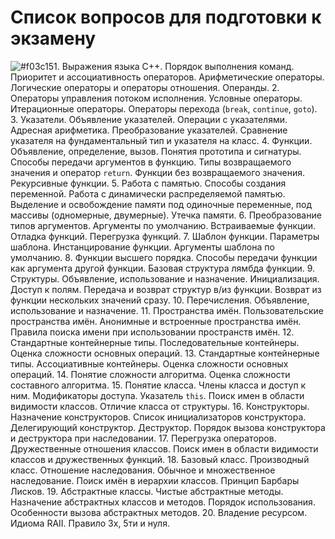 # Список вопросов для подготовки к экзамену

![#f03c15](https://placehold.co/15x15/f03c15/f03c15.png)1. Выражения языка С++. Порядок выполнения команд. Приоритет и ассоциативность операторов. Арифметические операторы. Логические операторы и операторы отношения. Операнды.
2. Операторы управления потоком исполнения. Условные операторы. Итерационные операторы. Операторы перехода (`break`, `continue`, `goto`).
3. Указатели. Объявление указателей. Операции с указателями. Адресная арифметика. Преобразование указателей. Сравнение указателя на фундаментальный тип и указателя на класс. 
4. Функции. Объявление, определение, вызов. Понятия прототипа и сигнатуры. Способы передачи аргументов в функцию. Типы возвращаемого значения и оператор `return`. Функции без возвращаемого значения. Рекурсивные функции.
5. Работа с памятью. Способы создания переменной. Работа с динамически распределяемой памятью. Выделение и освобождение памяти под одиночные переменные, под массивы (одномерные, двумерные). Утечка памяти.
6. Преобразование типов аргументов. Аргументы по умолчанию. Встраиваемые функции. Отладка функций. Перегрузка функций.
7. Шаблон функции. Параметры шаблона. Инстанцирование функции. Аргументы шаблона по умолчанию.
8. Функции высшего порядка. Способы передачи функции как аргумента другой функции. Базовая структура лямбда функции.
9. Структуры. Объявление, использование и назначение. Инициализация. Доступ к полям. Передача и возврат структур в/из функции. Возврат из функции нескольких значений сразу.
10. Перечисления. Объявление, использование и назначение.
11. Пространства имён. Пользовательские пространства имён. Анонимные и встроенные пространства имён. Правила поиска имени при использовании пространств имён.
12. Стандартные контейнерные типы. Последовательные контейнеры. Оценка сложности основных операций.
13. Стандартные контейнерные типы. Ассоциативные контейнеры. Оценка сложности основных операций.
14. Понятие сложности алгоритма. Оценка сложности составного алгоритма.
15. Понятие класса. Члены класса и доступ к ним. Модификаторы доступа. Указатель `this`. Поиск имен в области видимости классов. Отличие класса от структуры.
16. Конструкторы. Назначение конструкторов. Список инициализаторов конструктора. Делегирующий конструктор. Деструктор. Порядок вызова конструктора и деструктора при наследовании.
17. Перегрузка операторов. Дружественные отношения классов. Поиск имен в области видимости классов и дружественных функций.
18. Базовый класс. Производный класс. Отношение наследования. Обычное и множественное наследование. Поиск имён в иерархии классов. Принцип Барбары Лисков.
19. Абстрактные классы. Чистые абстрактные методы. Назначение абстрактных классов и методов. Порядок использования. Особенности вызова абстрактных методов.
20. Владение ресурсом. Идиома RAII. Правило 3x, 5ти и нуля.
